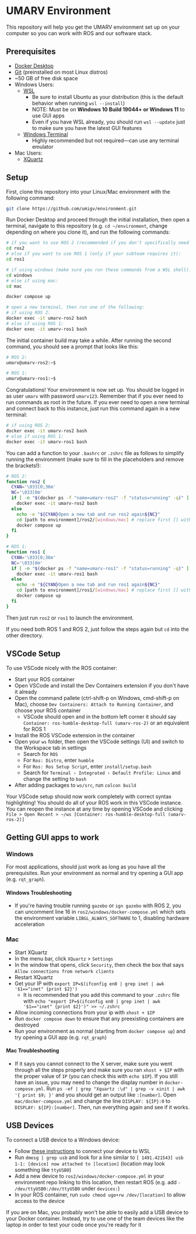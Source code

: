 # UMARV Environment

This repository will help you get the UMARV environment set up on your computer so you can work with ROS and our software stack.

## Prerequisites

- [Docker Desktop](https://www.docker.com/products/docker-desktop/)
- [Git](https://git-scm.com/) (preinstalled on most Linux distros)
- ~50 GB of free disk space
- Windows Users:
  - [WSL](https://learn.microsoft.com/en-us/windows/wsl/install)
    - Be sure to install Ubuntu as your distribution (this is the default behavior when running `wsl --install`)
    - NOTE: Must be on **Windows 10 Build 19044+ or Windows 11** to use GUI apps
    - Even if you have WSL already, you should run `wsl --update` just to make sure you have the latest GUI features
  - [Windows Terminal](https://learn.microsoft.com/en-us/windows/terminal/install)
    - Highly recommended but not required—can use any terminal emulator
- Mac Users:
  - [XQuartz](https://www.xquartz.org/)

## Setup

First, clone this repository into your Linux/Mac environment with the following command:

```sh
git clone https://github.com/umigv/environment.git
```

Run Docker Desktop and proceed through the initial installation, then open a terminal, navigate to this repository (e.g. `cd ~/environment`, change depending on where you clone it), and run the following commands:

```sh
# if you want to use ROS 2 (recommended if you don't specifically need ROS 1):
cd ros2
# else if you want to use ROS 1 (only if your subteam requires it):
cd ros1

# if using windows (make sure you run these commands from a WSL shell):
cd windows
# else if using mac:
cd mac

docker compose up

# open a new terminal, then run one of the following:
# if using ROS 2:
docker exec -it umarv-ros2 bash
# else if using ROS 1:
docker exec -it umarv-ros1 bash
```

The initial container build may take a while. After running the second command, you should see a prompt that looks like this:

```sh
# ROS 2:
umarv@umarv-ros2:~$

# ROS 1:
umarv@umarv-ros1:~$
```

Congratulations! Your environment is now set up. You should be logged in as user `umarv` with password `umarv123`. Remember that if you ever need to run commands as root in the future. If you ever need to open a new terminal and connect back to this instance, just run this command again in a new terminal:

```sh
# if using ROS 2:
docker exec -it umarv-ros2 bash
# else if using ROS 1:
docker exec -it umarv-ros1 bash
```

You can add a function to your `.bashrc` or `.zshrc` file as follows to simplify running the environment (make sure to fill in the placeholders and remove the brackets!):

```sh
# ROS 2:
function ros2 {
  CYAN='\033[0;36m'
  NC='\033[0m'
  if [ -n "$(docker ps -f "name=umarv-ros2" -f "status=running" -q)" ]; then
    docker exec -it umarv-ros2 bash
  else
    echo -e "${CYAN}Open a new tab and run ros2 again${NC}"
    cd [path to environment]/ros2/[windows/mac] # replace first [] with correct path to your environment, e.g. ~/arv/environment and second with your OS
    docker compose up
  fi
}

# ROS 1:
function ros1 {
  CYAN='\033[0;36m'
  NC='\033[0m'
  if [ -n "$(docker ps -f "name=umarv-ros1" -f "status=running" -q)" ]; then
    docker exec -it umarv-ros1 bash
  else
    echo -e "${CYAN}Open a new tab and run ros1 again${NC}"
    cd [path to environment]/ros1/[windows/mac] # replace first [] with correct path to your environment, e.g. ~/arv/environment and second with your OS
    docker compose up
  fi
}
```

Then just run `ros2` or `ros1` to launch the environment.

If you need both ROS 1 and ROS 2, just follow the steps again but `cd` into the other directory.

## VSCode Setup

To use VSCode nicely with the ROS container:

- Start your ROS container
- Open VSCode and install the Dev Containers extension if you don't have it already
- Open the command pallete (ctrl-shift-p on Windows, cmd-shift-p on Mac), choose `Dev Containers: Attach to Running Container`, and choose your ROS container
  - VSCode should open and in the bottom left corner it should say `Container: ros-humble-desktop-full (umarv-ros-2)` or an equivalent for ROS 1
- Install the ROS VSCode extension in the container
- Open your `ws` folder, then open the VSCode settings (UI) and switch to the Workspace tab in settings
  - Search for `ROS`
  - For `Ros: Distro`, enter `humble`
  - For `Ros: Ros Setup Script`, enter `install/setup.bash`
  - Search for `Terminal › Integrated › Default Profile: Linux` and change the setting to `bash`
- After adding packages to `ws/src`, run `colcon build`

Your VSCode setup should now work completely with correct syntax highlighting! You should do all of your ROS work in this VSCode instance. You can reopen the instance at any time by opening VSCode and clicking `File > Open Recent > ~/ws [Container: ros-humble-desktop-full (umarv-ros-2)]`

## Getting GUI apps to work

### Windows

For most applications, should just work as long as you have all the prerequisites. Run your environment as normal and try opening a GUI app (e.g. `rqt_graph`).

#### Windows Troubleshooting

- If you're having trouble running `gazebo` or `ign gazebo` with ROS 2, you can uncomment line 16 in `ros2/windows/docker-compose.yml` which sets the environment variable `LIBGL_ALWAYS_SOFTWARE` to 1, disabling hardware acceleration

### Mac

- Start XQuartz
- In the menu bar, click `XQuartz` > `Settings`
- In the window that opens, click `Security`, then check the box that says `Allow connections from network clients`
- Restart XQuartz
- Get your IP with `export IP=$(ifconfig en0 | grep inet | awk '$1=="inet" {print $2}')`
  - It is recommended that you add this command to your `.zshrc` file with `echo "export IP=$(ifconfig en0 | grep inet | awk '$1=="inet" {print $2}')" >> ~/.zshrc`
- Allow incoming connections from your ip with `xhost + $IP`
- Run `docker compose down` to ensure that any preexisting containers are destroyed
- Run your environment as normal (starting from `docker compose up`) and try opening a GUI app (e.g. `rqt_graph`)

#### Mac Troubleshooting

- If it says you cannot connect to the X server, make sure you went through all the steps properly and make sure you ran `xhost + $IP` with the proper value of `IP` (you can check this with `echo $IP`). If you still have an issue, you may need to change the display number in `docker-compose.yml`. Run `ps -ef | grep "Xquartz :\d" | grep -v xinit | awk '{ print $9; }'` and you should get an output like `:[number]`. Open `mac/docker-compose.yml` and change the line `DISPLAY: ${IP}:0` to `DISPLAY: ${IP}:[number]`. Then, run everything again and see if it works.

## USB Devices

To connect a USB device to a Windows device:

- Follow [these instructions](https://learn.microsoft.com/en-us/windows/wsl/connect-usb) to connect your device to WSL
- Run `dmesg | grep usb` and look for a line similar to `[ 1491.421543] usb 1-1: [device] now attached to [location]` (location may look something like `ttyUSB0`)
- Add a new device to `ros2/windows/docker-compose.yml` in your environment repo linking to this location, then restart ROS (e.g. add `- /dev/ttyUSB0:/dev/ttyUSB0` under `devices:`)
- In your ROS container, run `sudo chmod ugo+rw /dev/[location]` to allow access to the device

If you are on Mac, you probably won't be able to easily add a USB device to your Docker container. Instead, try to use one of the team devices like the laptop in order to test your code once you're ready for it

